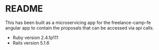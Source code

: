 # README

This has been built as a microservicing app for the freelance-camp-fe angular app to contain the proposals that can be accessed via api calls.

- Ruby version 2.4.1p111
- Rails version 5.1.6
